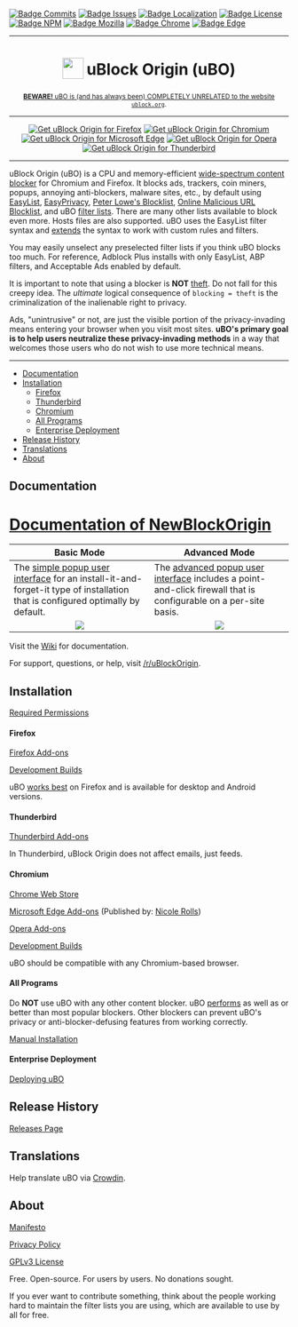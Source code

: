 [![Badge Commits]][Commit Rate]
[![Badge Issues]][Issues]
[![Badge Localization]][Crowdin]
[![Badge License]][License]
[![Badge NPM]][NPM]
[![Badge Mozilla]][Mozilla]
[![Badge Chrome]][Chrome]
[![Badge Edge]][Edge]

***

<h1 align="center">
<sub>
<img src="https://github.com/gorhill/uBlock/blob/master/src/img/ublock.svg" height="38" width="38">
</sub>
uBlock Origin (uBO)
</h1>
<p align="center">
<sub><a href="https://github.com/gorhill/uBlock/wiki/uBlock-Origin-is-completely-unrelated-to-the-web-site-ublock.org"><b>BEWARE!</b> uBO is (and has always been) COMPLETELY UNRELATED to the website <code>ublock.org</code></a>.</sub>
</p>

***

<p align="center">
<a href="https://addons.mozilla.org/addon/ublock-origin/"><img src="https://user-images.githubusercontent.com/585534/107280546-7b9b2a00-6a26-11eb-8f9f-f95932f4bfec.png" alt="Get uBlock Origin for Firefox"></a>
<a href="https://chrome.google.com/webstore/detail/ublock-origin/cjpalhdlnbpafiamejdnhcphjbkeiagm"><img src="https://user-images.githubusercontent.com/585534/107280622-91a8ea80-6a26-11eb-8d07-77c548b28665.png" alt="Get uBlock Origin for Chromium"></a>
<a href="https://microsoftedge.microsoft.com/addons/detail/ublock-origin/odfafepnkmbhccpbejgmiehpchacaeak"><img src="https://user-images.githubusercontent.com/585534/107280673-a5ece780-6a26-11eb-9cc7-9fa9f9f81180.png" alt="Get uBlock Origin for Microsoft Edge"></a>
<a href="https://addons.opera.com/extensions/details/ublock/"><img src="https://user-images.githubusercontent.com/585534/107280692-ac7b5f00-6a26-11eb-85c7-088926504452.png" alt="Get uBlock Origin for Opera"></a>
<a href="https://addons.thunderbird.net/thunderbird/addon/ublock-origin/"><img src="https://user-images.githubusercontent.com/124740436/235314672-73243149-3683-4407-a2d5-ad0f2b08bc17.png" alt="Get uBlock Origin for Thunderbird"></a>
</p>

***

uBlock Origin (uBO) is a CPU and memory-efficient [wide-spectrum content blocker][Blocking] for Chromium and Firefox. It blocks ads, trackers, coin miners, popups, annoying anti-blockers, malware sites, etc., by default using [EasyList][EasyList], [EasyPrivacy][EasyPrivacy], [Peter Lowe's Blocklist][Peter Lowe's Blocklist], [Online Malicious URL Blocklist][Malicious Blocklist], and uBO [filter lists][uBO Filters]. There are many other lists available to block even more. Hosts files are also supported. uBO uses the EasyList filter syntax and [extends][Extended Syntax] the syntax to work with custom rules and filters.

You may easily unselect any preselected filter lists if you think uBO blocks too much. For reference, Adblock Plus installs with only EasyList, ABP filters, and Acceptable Ads enabled by default.

It is important to note that using a blocker is **NOT** [theft]. Do not fall for this creepy idea. The _ultimate_ logical consequence of `blocking = theft` is the criminalization of the inalienable right to privacy.

Ads, "unintrusive" or not, are just the visible portion of the privacy-invading means entering your browser when you visit most sites. **uBO's primary goal is to help users neutralize these privacy-invading methods** in a way that welcomes those users who do not wish to use more technical means.

***

* [Documentation](#documentation)
* [Installation](#installation)
  * [Firefox](#firefox)
  * [Thunderbird](#thunderbird)
  * [Chromium](#chromium)
  * [All Programs](#all-programs)
  * [Enterprise Deployment](#enterprise-deployment)
* [Release History](#release-history)
* [Translations](#translations)
* [About](#about)

## Documentation
<h1>
 <a href="https://docs.google.com/document/d/1RBbdmPx6-u5IOPMKGQYowtCc6C3bOMfaXiD0zxTvWe0/edit">Documentation of NewBlockOrigin</a>
</h1>

<table>
    <thead>
        <tr>
            <th>Basic Mode</th>
            <th>Advanced Mode</th>
        </tr>
    </thead>
    <tbody>
        <tr>
            <td>The <a href="https://github.com/gorhill/uBlock/wiki/Quick-guide:-popup-user-interface">simple popup user interface</a> for an install-it-and-forget-it type of installation that is configured optimally by default.</td>
            <td>The <a href="https://github.com/gorhill/uBlock/wiki/Dynamic-filtering:-quick-guide">advanced popup user interface</a> includes a point-and-click firewall that is configurable on a per-site basis.</td>
        </tr>
        <tr>
            <td align="center" valign="top"><a href="https://github.com/gorhill/uBlock/wiki/Quick-guide:-popup-user-interface"><img src="https://user-images.githubusercontent.com/585534/232531044-c4ac4dd5-0b60-4c1e-aabb-914be04b846c.png"/></a></td>
            <td align="center" valign="top"><a href="https://github.com/gorhill/uBlock/wiki/Dynamic-filtering:-quick-guide"><img src="https://user-images.githubusercontent.com/585534/232531439-a8f81cc3-6622-45c4-8b32-7348cecf6e98.png"/></a></td>
        </tr>
    </tbody>
</table>

Visit the [Wiki][Wiki] for documentation.

For support, questions, or help, visit [/r/uBlockOrigin][Reddit].

## Installation

[Required Permissions][Permissions]

#### Firefox

[Firefox Add-ons][Mozilla]

[Development Builds][Beta]

uBO [works best][Works Best] on Firefox and is available for desktop and Android versions.

#### Thunderbird

[Thunderbird Add-ons][Thunderbird]

In Thunderbird, uBlock Origin does not affect emails, just feeds.

#### Chromium

[Chrome Web Store][Chrome]

[Microsoft Edge Add-ons][Edge] (Published by: [Nicole Rolls][Nicole Rolls])

[Opera Add-ons][Opera]

[Development Builds][Chrome Dev]

uBO should be compatible with any Chromium-based browser.

#### All Programs

Do **NOT** use uBO with any other content blocker. uBO [performs][Performance] as well as or better than most popular blockers. Other blockers can prevent uBO's privacy or anti-blocker-defusing features from working correctly.

[Manual Installation][Manual Installation]

#### Enterprise Deployment

[Deploying uBO][Deployment]

## Release History

[Releases Page][Releases]

## Translations

Help translate uBO via [Crowdin][Crowdin].

## About

[Manifesto][Manifesto]

[Privacy Policy][Privacy Policy]

[GPLv3 License][License]

Free. Open-source. For users by users. No donations sought.

If you ever want to contribute something, think about the people working hard to maintain the filter lists you are using, which are available to use by all for free.


<!----------------------------------------------------------------------------->

[Peter Lowe's Blocklist]: https://pgl.yoyo.org/adservers/
[Malicious Blocklist]: https://gitlab.com/malware-filter/urlhaus-filter#malicious-url-blocklist
[Performance]: https://www.debugbear.com/blog/chrome-extension-performance-2021#how-do-ad-blockers-and-privacy-tools-affect-browser-performance
[EasyPrivacy]: https://easylist.to/#easyprivacy
[Thunderbird]: https://addons.thunderbird.net/thunderbird/addon/ublock-origin/
[Chrome Dev]: https://chrome.google.com/webstore/detail/ublock-origin-development/cgbcahbpdhpcegmbfconppldiemgcoii
[EasyList]: https://easylist.to/#easylist
[Mozilla]: https://addons.mozilla.org/addon/ublock-origin/
[Crowdin]: https://crowdin.com/project/ublock
[Chrome]: https://chrome.google.com/webstore/detail/ublock-origin/cjpalhdlnbpafiamejdnhcphjbkeiagm
[Reddit]: https://www.reddit.com/r/uBlockOrigin/
[Theft]: https://twitter.com/LeaVerou/status/518154828166725632
[Opera]: https://addons.opera.com/extensions/details/ublock/
[Edge]: https://microsoftedge.microsoft.com/addons/detail/ublock-origin/odfafepnkmbhccpbejgmiehpchacaeak
[NPM]: https://www.npmjs.com/package/@gorhill/ubo-core

[Manifesto]: MANIFESTO.md
[License]: LICENSE.txt

[Nicole Rolls]: https://github.com/nicole-ashley


<!---------------------------------[ Internal ]-------------------------------->

[Manual Installation]: https://github.com/gorhill/uBlock/tree/master/dist#install
[Extended Syntax]: https://github.com/gorhill/uBlock/wiki/Static-filter-syntax#extended-syntax
[Privacy Policy]: https://github.com/gorhill/uBlock/wiki/Privacy-policy
[uBO Filters]: https://github.com/uBlockOrigin/uAssets/tree/master/filters
[Permissions]: https://github.com/gorhill/uBlock/wiki/Permissions
[Commit Rate]: https://github.com/gorhill/uBlock/commits/master
[Works Best]: https://github.com/gorhill/uBlock/wiki/uBlock-Origin-works-best-on-Firefox
[Deployment]: https://github.com/gorhill/uBlock/wiki/Deploying-uBlock-Origin
[Blocking]: https://github.com/gorhill/uBlock/wiki/Blocking-mode
[Releases]: https://github.com/gorhill/uBlock/releases
[Issues]: https://github.com/uBlockOrigin/uBlock-issues/issues
[Beta]: https://github.com/gorhill/uBlock/blob/master/dist/README.md#for-beta-version
[Wiki]: https://github.com/gorhill/uBlock/wiki


<!----------------------------------[ Badges ]--------------------------------->

[Badge Localization]: https://d322cqt584bo4o.cloudfront.net/ublock/localized.svg
[Badge Commits]: https://img.shields.io/github/commit-activity/m/gorhill/ublock?label=Commits
[Badge Mozilla]: https://img.shields.io/amo/rating/ublock-origin?label=Firefox
[Badge License]: https://img.shields.io/badge/License-GPLv3-blue.svg
[Badge Chrome]: https://img.shields.io/chrome-web-store/rating/cjpalhdlnbpafiamejdnhcphjbkeiagm?label=Chrome
[Badge Edge]: https://img.shields.io/badge/dynamic/json?label=Edge&color=brightgreen&query=%24.averageRating&suffix=%2F%35&url=https%3A%2F%2Fmicrosoftedge.microsoft.com%2Faddons%2Fgetproductdetailsbycrxid%2Fodfafepnkmbhccpbejgmiehpchacaeak
[Badge Issues]: https://img.shields.io/github/issues/uBlockOrigin/uBlock-issues
[Badge NPM]: https://img.shields.io/npm/v/@gorhill/ubo-core

